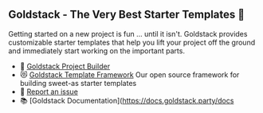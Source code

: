 ## Goldstack - The Very Best Starter Templates 💖

Getting started on a new project is fun ... until it isn't. Goldstack provides customizable starter templates that help you lift your project off the ground and immediately start working on the important parts.

- 🚀 [Goldstack Project Builder](https://goldstack.party)
- 😻 [Goldstack Template Framework](https://github.com/goldstack/goldstack-lib) Our open source framework for building sweet-as starter templates
- 🐛 [Report an issue](https://github.com/goldstack/goldstack/issues)
- 📚 [Goldstack Documentation](https://docs.goldstack.party/docs
